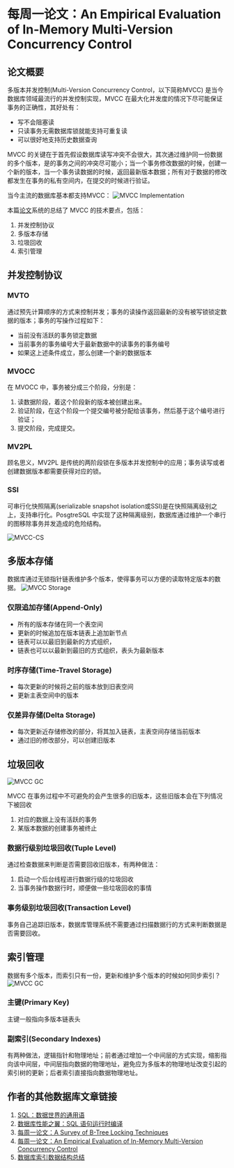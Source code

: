 # 每周一论文：An Empirical Evaluation of In-Memory Multi-Version Concurrency Control


## 论文概要

多版本并发控制(Multi-Version Concurrency Control，以下简称MVCC) 是当今数据库领域最流行的并发控制实现，MVCC 在最大化并发度的情况下尽可能保证事务的正确性，其好处有：
- 写不会阻塞读
- 只读事务无需数据库锁就能支持可重复读
- 可以很好地支持历史数据查询

MVCC 的关键在于首先假设数据库读写冲突不会很大，其次通过维护同一份数据的多个版本，是的事务之间的冲突尽可能小；当一个事务修改数据的时候，创建一个新的版本，当一个事务读数据的时候，返回最新版本数据；所有对于数据的修改都发生在事务的私有空间内，在提交的时候进行验证。

当今主流的数据库基本都支持MVCC：
![MVCC Implementation](https://blog-image-1258275666.cos.ap-chengdu.myqcloud.com/MVCC-Databases.png)

本篇[论文][1]系统的总结了 MVCC 的技术要点，包括：
1. 并发控制协议
2. 多版本存储
3. 垃圾回收
4. 索引管理

## 并发控制协议

### MVTO

通过预先计算顺序的方式来控制并发；事务的读操作返回最新的没有被写锁锁定数据的版本；事务的写操作过程如下：
- 当前没有活跃的事务锁定数据
- 当前事务的事务编号大于最新数据中的读事务的事务编号
- 如果这上述条件成立，那么创建一个新的数据版本

### MVOCC

在 MVOCC 中，事务被分成三个阶段，分别是：
1. 读数据阶段，着这个阶段新的版本被创建出来。
2. 验证阶段，在这个阶段一个提交编号被分配给该事务，然后基于这个编号进行验证；
3. 提交阶段，完成提交。

### MV2PL

顾名思义，MV2PL 是传统的两阶段锁在多版本并发控制中的应用；事务读写或者创建数据版本都需要获得对应的锁。

### SSI

可串行化快照隔离(serializable snapshot isolation或SSI)是在快照隔离级别之上，支持串行化。PosgtreSQL 中实现了这种隔离级别，数据库通过维护一个串行的图移除事务并发造成的危险结构。

![MVCC-CS](https://blog-image-1258275666.cos.ap-chengdu.myqcloud.com/MVCC-CS.png)

## 多版本存储

数据库通过无锁指针链表维护多个版本，使得事务可以方便的读取特定版本的数据。
![MVCC Storage](https://blog-image-1258275666.cos.ap-chengdu.myqcloud.com/MVCC-Storage.png)

### 仅限追加存储(Append-Only)

- 所有的版本存储在同一个表空间
- 更新的时候追加在版本链表上追加新节点
- 链表可以以最旧到最新的方式组织，
- 链表也可以以最新到最旧的方式组织，表头为最新版本

### 时序存储(Time-Travel Storage)

- 每次更新的时候将之前的版本放到旧表空间
- 更新主表空间中的版本

### 仅差异存储(Delta Storage)

- 每次更新近存储修改的部分，将其加入链表，主表空间存储当前版本
- 通过旧的修改部分，可以创建旧版本

## 垃圾回收
![MVCC GC](https://blog-image-1258275666.cos.ap-chengdu.myqcloud.com/MVCC-GC.png)

MVCC 在事务过程中不可避免的会产生很多的旧版本，这些旧版本会在下列情况下被回收
1. 对应的数据上没有活跃的事务
2. 某版本数据的创建事务被终止

### 数据行级别垃圾回收(Tuple Level)

通过检查数据来判断是否需要回收旧版本，有两种做法：
1. 启动一个后台线程进行数据行级的垃圾回收
2. 当事务操作数据行时，顺便做一些垃圾回收的事情

### 事务级别垃圾回收(Transaction Level)

事务自己追踪旧版本，数据库管理系统不需要通过扫描数据行的方式来判断数据是否需要回收。

## 索引管理


数据有多个版本，而索引只有一份，更新和维护多个版本的时候如何同步索引？
![MVCC GC](https://blog-image-1258275666.cos.ap-chengdu.myqcloud.com/MVCC-GC.png)
### 主键(Primary Key)

主键一般指向多版本链表头

### 副索引(Secondary Indexes)

有两种做法，逻辑指针和物理地址；前者通过增加一个中间层的方式实现，缩影指向该中间层，中间层指向数据的物理地址，避免应为多版本的物理地址改变引起的索引树的更新；后者索引直接指向数据物理地址。

## 作者的其他数据库文章链接
1. [SQL：数据世界的通用语][2]
2. [数据库性能之翼：SQL 语句运行时编译][3]
3. [每周一论文：A Survey of B-Tree Locking Techniques][4]
4. [每周一论文：An Empirical Evaluation of In-Memory Multi-Version Concurrency Control][5]
5. [数据库索引数据结构总结][6]

[1]: https://15721.courses.cs.cmu.edu/spring2018/papers/05-mvcc1/wu-vldb2017.pdf
[2]: https://zhewuzhou.github.io/posts/sql_as_universe_language_in_data_world/
[3]: https://zhewuzhou.github.io/posts/sql_compilation_technology_for_performance/
[4]: https://zhewuzhou.github.io/posts/weekly-paper-a-survey-of-b-tree-locking-techniques/
[5]: https://zhewuzhou.github.io/posts/weekly-paper-an-empirical-evalution-of-in-memory-mvcc/
[6]: https://zhewuzhou.github.io/posts/database-indexes/

